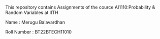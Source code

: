 This repository contains Assignments of the cource AI1110:Probability & Random Variables at IITH

Name : Merugu Balavardhan

Roll Number : BT22BTECH11010
